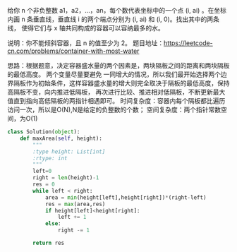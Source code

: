 给你 n 个非负整数 a1，a2，...，an，每个数代表坐标中的一个点 (i, ai) 。在坐标内画 n 条垂直线，垂直线 i 的两个端点分别为 (i, ai) 和 (i, 0)。找出其中的两条线，
使得它们与 x 轴共同构成的容器可以容纳最多的水。

说明：你不能倾斜容器，且 n 的值至少为 2。
题目地址：https://leetcode-cn.com/problems/container-with-most-water

思路：根据题意，决定容器盛水量的两个因素是，两块隔板之间的距离和两块隔板的最低高度。
两个变量尽量要避免 一同增大的情况，所以我们最开始选择两个边界隔板作为初始条件，这样容器盛水量的增大则完全取决于隔板的最低高度，保持高隔板不变，向内推进低隔板，
再次进行比较、推进相对低隔板，不断更新最大值直到指向高低隔板的两指针相遇即可。
时间复杂度：容器内每个隔板都比遍历访问一次，所以是O(N),N是给定的负整数的个数；
空间复杂度：两个指针常数空间，为O(1)
```python
class Solution(object):
    def maxArea(self, height):
        """
        :type height: List[int]
        :rtype: int
        """
        left=0
        right = len(height)-1
        res = 0
        while left < right:
            area = min(height[left],height[right])*(right-left)
            res = max(area,res)
            if height[left]<height[right]:
                left += 1
            else:
                right -= 1

        return res
```
